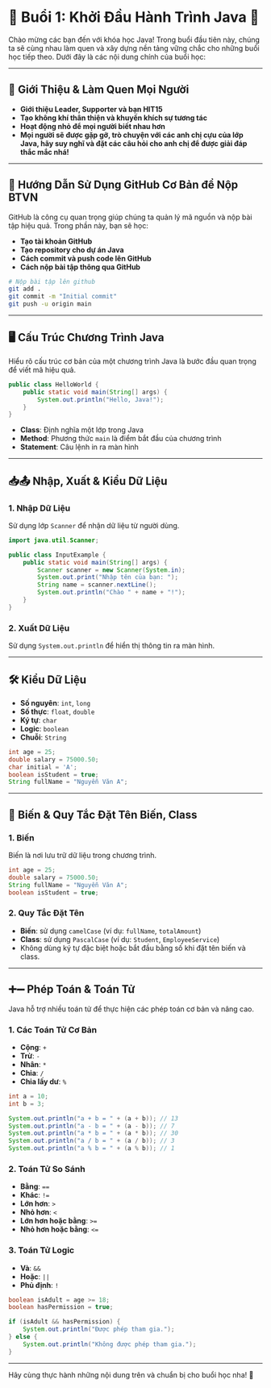 
# 🎉 Buổi 1: Khởi Đầu Hành Trình Java 🚀

Chào mừng các bạn đến với khóa học Java! Trong buổi đầu tiên này, chúng ta sẽ cùng nhau làm quen và xây dựng nền tảng vững chắc cho những buổi học tiếp theo. Dưới đây là các nội dung chính của buổi học:

---

## 👋 Giới Thiệu & Làm Quen Mọi Người

- **Giới thiệu Leader, Supporter và bạn HIT15**
- **Tạo không khí thân thiện và khuyến khích sự tương tác**
- **Hoạt động nhỏ để mọi người biết nhau hơn**
- **Mọi người sẽ được gặp gỡ, trò chuyện với các anh chị cựu của lớp Java, hãy suy nghĩ và đặt các câu hỏi cho anh chị để được giải đáp thắc mắc nhá!**

---

## 📁 Hướng Dẫn Sử Dụng GitHub Cơ Bản để Nộp BTVN

GitHub là công cụ quan trọng giúp chúng ta quản lý mã nguồn và nộp bài tập hiệu quả. Trong phần này, bạn sẽ học:

- **Tạo tài khoản GitHub**
- **Tạo repository cho dự án Java**
- **Cách commit và push code lên GitHub**
- **Cách nộp bài tập thông qua GitHub**

```bash
# Nộp bài tập lên github
git add .
git commit -m "Initial commit"
git push -u origin main
```

---

## 🖥️ Cấu Trúc Chương Trình Java

Hiểu rõ cấu trúc cơ bản của một chương trình Java là bước đầu quan trọng để viết mã hiệu quả.

```java
public class HelloWorld {
    public static void main(String[] args) {
        System.out.println("Hello, Java!");
    }
}
```

- **Class**: Định nghĩa một lớp trong Java
- **Method**: Phương thức `main` là điểm bắt đầu của chương trình
- **Statement**: Câu lệnh in ra màn hình

---

## 📥📤 Nhập, Xuất & Kiểu Dữ Liệu

### 1. Nhập Dữ Liệu

Sử dụng lớp `Scanner` để nhận dữ liệu từ người dùng.

```java
import java.util.Scanner;

public class InputExample {
    public static void main(String[] args) {
        Scanner scanner = new Scanner(System.in);
        System.out.print("Nhập tên của bạn: ");
        String name = scanner.nextLine();
        System.out.println("Chào " + name + "!");
    }
}
```

### 2. Xuất Dữ Liệu

Sử dụng `System.out.println` để hiển thị thông tin ra màn hình.

---

## 🛠️ Kiểu Dữ Liệu

- **Số nguyên**: `int`, `long`
- **Số thực**: `float`, `double`
- **Ký tự**: `char`
- **Logic**: `boolean`
- **Chuỗi**: `String`

```java
int age = 25;
double salary = 75000.50;
char initial = 'A';
boolean isStudent = true;
String fullName = "Nguyễn Văn A";
```

---

## 📝 Biến & Quy Tắc Đặt Tên Biến, Class

### 1. Biến

Biến là nơi lưu trữ dữ liệu trong chương trình.

```java
int age = 25;
double salary = 75000.50;
String fullName = "Nguyễn Văn A";
boolean isStudent = true;
```

### 2. Quy Tắc Đặt Tên

- **Biến**: sử dụng `camelCase` (ví dụ: `fullName`, `totalAmount`)
- **Class**: sử dụng `PascalCase` (ví dụ: `Student`, `EmployeeService`)
- Không dùng ký tự đặc biệt hoặc bắt đầu bằng số khi đặt tên biến và class.

---

## ➕➖ Phép Toán & Toán Tử

Java hỗ trợ nhiều toán tử để thực hiện các phép toán cơ bản và nâng cao.

### 1. Các Toán Tử Cơ Bản

- **Cộng**: `+`
- **Trừ**: `-`
- **Nhân**: `*`
- **Chia**: `/`
- **Chia lấy dư**: `%`

```java
int a = 10;
int b = 3;

System.out.println("a + b = " + (a + b)); // 13
System.out.println("a - b = " + (a - b)); // 7
System.out.println("a * b = " + (a * b)); // 30
System.out.println("a / b = " + (a / b)); // 3
System.out.println("a % b = " + (a % b)); // 1
```

### 2. Toán Tử So Sánh

- **Bằng**: `==`
- **Khác**: `!=`
- **Lớn hơn**: `>`
- **Nhỏ hơn**: `<`
- **Lớn hơn hoặc bằng**: `>=`
- **Nhỏ hơn hoặc bằng**: `<=`

### 3. Toán Tử Logic

- **Và**: `&&`
- **Hoặc**: `||`
- **Phủ định**: `!`

```java
boolean isAdult = age >= 18;
boolean hasPermission = true;

if (isAdult && hasPermission) {
    System.out.println("Được phép tham gia.");
} else {
    System.out.println("Không được phép tham gia.");
}
```

---

Hãy cùng thực hành những nội dung trên và chuẩn bị cho buổi học nha! 💪
